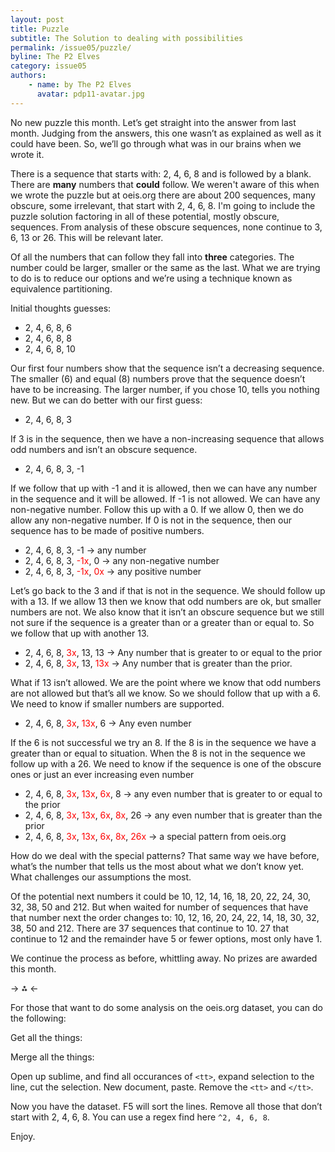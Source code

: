 ```yaml
---
layout: post
title: Puzzle
subtitle: The Solution to dealing with possibilities
permalink: /issue05/puzzle/
byline: The P2 Elves
category: issue05
authors:
    - name: by The P2 Elves
      avatar: pdp11-avatar.jpg
---
```

No new puzzle this month. Let’s get straight into the answer from last month. Judging from the answers, this one wasn’t as explained as well as it could have been. So, we’ll go through what was in our brains when we wrote it.

There is a sequence that starts with: 2, 4, 6, 8 and is followed by a blank. There are **many** numbers that **could** follow. We weren't aware of this when we wrote the puzzle but at oeis.org there are about 200 sequences, many obscure, some irrelevant, that start with 2, 4, 6, 8. I'm going to include the puzzle solution factoring in all of these potential, mostly obscure, sequences. From analysis of these obscure sequences, none continue to 3, 6, 13 or 26. This will be relevant later. 

Of all the numbers that can follow they fall into **three** categories. The number could be larger, smaller or the same as the last. What we are trying to do is to reduce our options and we’re using a technique known as equivalence partitioning.

Initial thoughts guesses:

- 2, 4, 6, 8, 6
- 2, 4, 6, 8, 8
- 2, 4, 6, 8, 10

Our first four numbers show that the sequence isn’t a decreasing sequence. The smaller (6) and equal (8) numbers prove that the sequence doesn’t have to be increasing. The larger number, if you chose 10, tells you nothing new. But we can do better with our first guess:

- 2, 4, 6, 8, 3

If 3 is in the sequence, then we have a non-increasing sequence that allows odd numbers and isn’t an obscure sequence.

- 2, 4, 6, 8, 3, -1

If we follow that up with -1 and it is allowed, then we can have any number in the sequence and it will be allowed. If -1 is not allowed. We can have any non-negative number. Follow this up with a 0. If we allow 0, then we do allow any non-negative number. If 0 is not in the sequence, then our sequence has to be made of positive numbers.

- 2, 4, 6, 8, 3, -1 -> any number
- 2, 4, 6, 8, 3, <span style="color:red">-1x</span>, 0 -> any non-negative number
- 2, 4, 6, 8, 3, <span style="color:red">-1x</span>, <span style="color:red">0x</span> -> any positive number

Let’s go back to the 3 and if that is not in the sequence. We should follow up with a 13. If we allow 13 then we know that odd numbers are ok, but smaller numbers are not. We also know that it isn’t an obscure sequence but we still not sure if the sequence is a greater than or a greater than or equal to. So we follow that up with another 13.

- 2, 4, 6, 8, <span style="color:red">3x</span>, 13, 13 -> Any number that is greater to or equal to the prior
- 2, 4, 6, 8, <span style="color:red">3x</span>, 13, <span style="color:red">13x</span> -> Any number that is greater than the prior.

What if 13 isn’t allowed. We are the point where we know that odd numbers are not allowed but that’s all we know. So we should follow that up with a 6. We need to know if smaller numbers are supported.

- 2, 4, 6, 8, <span style="color:red">3x</span>, <span style="color:red">13x</span>, 6 -> Any even number

If the 6 is not successful we try an 8. If the 8 is in the sequence we have a greater than or equal to situation. When the 8 is not in the sequence we follow up with a 26. We need to know if the sequence is one of the obscure ones or just an ever increasing even number

- 2, 4, 6, 8, <span style="color:red">3x</span>, <span style="color:red">13x</span>, <span style="color:red">6x</span>, 8 ->  any even number that is greater to or equal to the prior
- 2, 4, 6, 8, <span style="color:red">3x</span>, <span style="color:red">13x</span>, <span style="color:red">6x</span>, <span style="color:red">8x</span>, 26 -> any even number that is greater than the prior
- 2, 4, 6, 8, <span style="color:red">3x</span>, <span style="color:red">13x</span>, <span style="color:red">6x</span>, <span style="color:red">8x</span>, <span style="color:red">26x</span> -> a special pattern from oeis.org

How do we deal with the special patterns? That same way we have before, what’s the number that tells us the most about what we don’t know yet. What challenges our assumptions the most.

Of the potential next numbers it could be 10, 12, 14, 16, 18, 20, 22, 24, 30, 32, 38, 50 and 212. But when waited for number of sequences that have that number next the order changes to: 10, 12, 16, 20, 24, 22, 14, 18, 30, 32, 38, 50 and 212. There are 37 sequences that continue to 10. 27 that continue to 12 and the remainder have 5 or fewer options, most only have 1.

We continue the process as before, whittling away. No prizes are awarded this month.

-> ⁂ <-

For those that want to do some analysis on the oeis.org dataset, you can do the following:

Get all the things:
<div class='normal-gist'><code id="gist-6724348" data-file="1.sh"></code></div>

Merge all the things:
<div class='normal-gist'><code id="gist-6724348" data-file="2.sh"></code></div>

Open up sublime, and find all occurances of <span class='inline-code'>`<tt>`</span>, expand selection to the line, cut the selection. New document, paste. Remove the <span class='inline-code'>`<tt>`</span> and <span class='inline-code'>`</tt>`</span>.

Now you have the dataset. F5 will sort the lines. Remove all those that don’t start with 2, 4, 6, 8. You can use a regex find here <span class='inline-code'>`^2, 4, 6, 8`</span>.

Enjoy.


